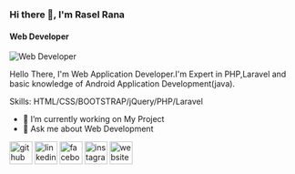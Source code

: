 ### Hi there 👋, I'm Rasel Rana
#### Web Developer
![Web Developer](https://media-exp1.licdn.com/dms/image/C5616AQFLHaQzVL8aNg/profile-displaybackgroundimage-shrink_350_1400/0/1630171709252?e=1669248000&v=beta&t=rC2hyEf0fgR6SO-WUGqHR5Znf-dHKkjyOKtsKitGoWs)

Hello There, I'm Web Application Developer.I'm Expert in PHP,Laravel and basic knowledge of Android Application Development(java).

Skills: HTML/CSS/BOOTSTRAP/jQuery/PHP/Laravel

- 🔭 I’m currently working on My Project 
- 💬 Ask me about Web Development 


[<img src='https://cdn.jsdelivr.net/npm/simple-icons@3.0.1/icons/github.svg' alt='github' height='40'>](https://github.com/https://github.com/raselrana500)  [<img src='https://cdn.jsdelivr.net/npm/simple-icons@3.0.1/icons/linkedin.svg' alt='linkedin' height='40'>](https://www.linkedin.com/in/https://www.linkedin.com/in/rasel-rana-26a079125//)  [<img src='https://cdn.jsdelivr.net/npm/simple-icons@3.0.1/icons/facebook.svg' alt='facebook' height='40'>](https://www.facebook.com/https://www.facebook.com/raselranacse)  [<img src='https://cdn.jsdelivr.net/npm/simple-icons@3.0.1/icons/instagram.svg' alt='instagram' height='40'>](https://www.instagram.com/https://www.instagram.com/rasel.rana.71465//)  [<img src='https://cdn.jsdelivr.net/npm/simple-icons@3.0.1/icons/icloud.svg' alt='website' height='40'>](https://raselrana.me/)  

